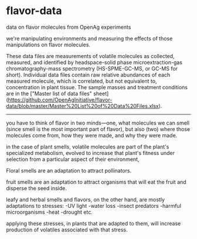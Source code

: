 # flavor-data
data on flavor molecules from OpenAg experiments

we're manipulating environments and measuring the effects of those manipulations on flavor molecules.

These data files are measurements of volatile molecules as collected, measured, and identified by headspace-solid phase microextraction-gas chromatography-mass spectrometry (HS-SPME-GC-MS, or GC-MS for short). Individual data files contain raw relative abundances of each measured molecule, which is correlated, but not equivalent to, concentration in plant tissue. The sample masses and treatment conditions are in the ["Master list of data files" sheet] (https://github.com/OpenAgInitiative/flavor-data/blob/master/Master%20List%20of%20Data%20Files.xlsx). 

----------

you have to think of flavor in two minds—one, what molecules we can smell (since smell is the most important part of flavor), but also (two) where those molecules come from, how they were made, and why they were made.

in the case of plant smells, volatile molecules are part of the plant's specialized metabolism, evolved to increase that plant's fitness under selection from a particular aspect of their environment,

Floral smells are an adaptation to attract pollinators.

fruit smells are an adaptation to attract organisms that will eat the fruit and disperse the seed inside.

leafy and herbal smells and flavors, on the other hand, are mostly adaptations to stresses:
-UV light
-water loss
-insect predators
-harmful microorganisms
-heat
-drought
etc.

applying these stresses, in plants that are adapted to them, will increase production of volatiles associated with that stress.
